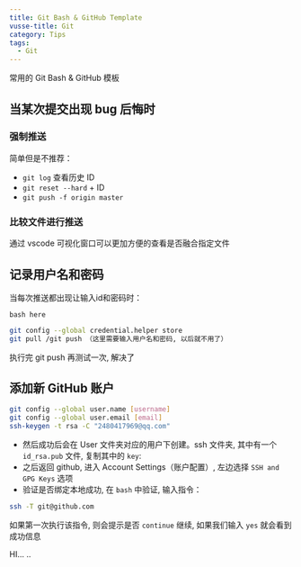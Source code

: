 ```yaml
---
title: Git Bash & GitHub Template
vusse-title: Git
category: Tips
tags:
  - Git
---
```

常用的 Git Bash & GitHub 模板
<!-- more -->
## 当某次提交出现 bug 后悔时

### 强制推送

简单但是不推荐：

* `git log` 查看历史 ID
* `git reset --hard` + ID
* `git push -f origin master` 

### 比较文件进行推送

通过 vscode 可视化窗口可以更加方便的查看是否融合指定文件

## 记录用户名和密码

当每次推送都出现让输入id和密码时：

`bash here`

```sh
git config --global credential.helper store
git pull /git push （这里需要输入用户名和密码, 以后就不用了）
```
执行完 git push 再测试一次, 解决了

## 添加新 GitHub 账户

```sh
git config --global user.name [username]
git config --global user.email [email]
ssh-keygen -t rsa -C "2480417969@qq.com"
```

* 然后成功后会在 User 文件夹对应的用户下创建。ssh 文件夹, 其中有一个 `id_rsa.pub` 文件, 复制其中的 `key`:
* 之后返回 github, 进入 Account Settings（账户配置）, 左边选择 `SSH and GPG Keys` 选项
* 验证是否绑定本地成功, 在 `bash` 中验证, 输入指令： 

```sh
ssh -T git@github.com  
```
如果第一次执行该指令, 则会提示是否 `continue` 继续, 如果我们输入 `yes` 就会看到成功信息  

HI... ..
